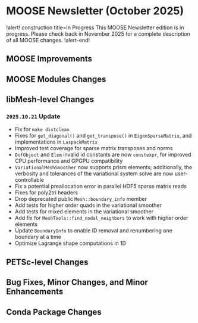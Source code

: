 # MOOSE Newsletter (October 2025)

!alert! construction title=In Progress
This MOOSE Newsletter edition is in progress. Please check back in November 2025
for a complete description of all MOOSE changes.
!alert-end!

## MOOSE Improvements

## MOOSE Modules Changes

## libMesh-level Changes

### `2025.10.21` Update

- Fix for `make distclean`
- Fixes for `get_diagonal()` and `get_transpose()` in `EigenSparseMatrix`, and implementations in `LaspackMatrix`
- Improved test coverage for sparse matrix transposes and norms
- `DofObject` and `Elem` invalid id constants are now `constexpr`, for improved CPU performance and GPGPU compatibility
- `VariationalMeshSmoother` now supports prism elements; additionally, the verbosity and tolerances of the variational system solve are now user-controllable
- Fix a potential preallocation error in parallel HDF5 sparse matrix reads
- Fixes for poly2tri headers
- Drop deprecated public `Mesh::boundary_info` member
- Add tests for higher order quads in the variational smoother
- Add tests for mixed elements in the variational smoother
- Add fix for `MeshTools::find_nodal_neighbors` to work with higher order elements
- Update `BoundaryInfo` to enable ID removal and renumbering one boundary at a time
- Optimize Lagrange shape computations in 1D

## PETSc-level Changes

## Bug Fixes, Minor Changes, and Minor Enhancements

## Conda Package Changes
